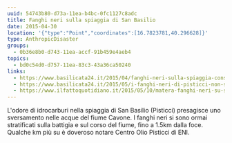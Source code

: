 ```yaml
---
uuid: 54743b80-d73a-11ea-b4bc-0fc1127c8adc
title: Fanghi neri sulla spiaggia di San Basilio
date: 2015-04-30
location: '{"type":"Point","coordinates":[16.7823781,40.296628]}'
type: AnthropicDisaster
groups:
  - 0b36e8b0-d743-11ea-accf-91b459e4aeb4
topics:
  - bd0c54d0-d757-11ea-83c3-43a36ca50240
links:
  - https://www.basilicata24.it/2015/04/fanghi-neri-sulla-spiaggia-consigliata-dai-pediatri-17206/
  - https://www.basilicata24.it/2015/05/i-fanghi-neri-di-pisticci-non-sono-salutari-17288/
  - https://www.ilfattoquotidiano.it/2015/05/10/matera-fanghi-neri-su-spiaggia-adatta-per-i-bambini-puzzano-di-benzina/1655011/
---
```


L'odore di idrocarburi nella spiaggia di San Basilio (Pisticci) presagisce uno sversamento nelle acque del fiume Cavone.
I fanghi neri si sono ormai stratificati sulla battigia e sul corso del fiume, fino a 1.5km dalla foce.
Qualche km più su è doveroso notare Centro Olio Pisticci di ENI.
